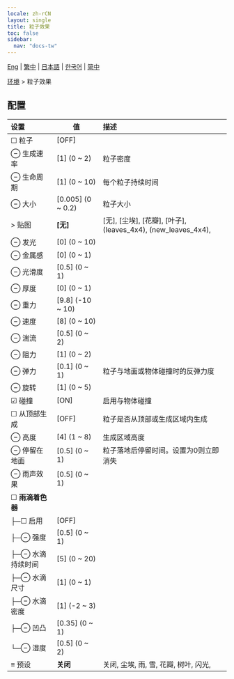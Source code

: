```yaml
---
locale: zh-rCN
layout: single
title: 粒子效果
toc: false
sidebar:
  nav: "docs-tw"
---
```

[Eng](/dancexr/menu/2025.5/scene/particles) | [繁中](/tw/dancexr/menu/2025.5/scene/particles) | [日本語](/jp/dancexr/menu/2025.5/scene/particles) | [한국어](/kr/dancexr/menu/2025.5/scene/particles) | [简中](/zh/dancexr/menu/2025.5/scene/particles)

[环境](../menu#环境) > 粒子效果

## 配置

| 设置 | 值 | 描述 |
| :--- | --- | :--- |
| ☐ 粒子 | [OFF] | 
| ⊖ 生成速率 | [1] (0 ~ 2) | 粒子密度
| ⊖ 生命周期 | [1] (0 ~ 10) | 每个粒子持续时间
| ⊖ 大小 | [0.005] (0 ~ 0.2) | 粒子大小
| > 贴图 | **[无]** | [无], [尘埃], [花瓣], [叶子], (leaves_4x4), (new_leaves_4x4),  |
| ⊖ 发光 | [0] (0 ~ 10) | 
| ⊖ 金属感 | [0] (0 ~ 1) | 
| ⊖ 光滑度 | [0.5] (0 ~ 1) | 
| ⊖ 厚度 | [0] (0 ~ 1) | 
| ⊖ 重力 | [9.8] (-10 ~ 10) | 
| ⊖ 速度 | [8] (0 ~ 10) | 
| ⊖ 湍流 | [0.5] (0 ~ 2) | 
| ⊖ 阻力 | [1] (0 ~ 2) | 
| ⊖ 弹力 | [0.1] (0 ~ 1) | 粒子与地面或物体碰撞时的反弹力度
| ⊖ 旋转 | [1] (0 ~ 5) | 
| ☑ 碰撞 | [ON] | 启用与物体碰撞
| ☐ 从顶部生成 | [OFF] | 粒子是否从顶部或生成区域内生成
| ⊖ 高度 | [4] (1 ~ 8) | 生成区域高度
| ⊖ 停留在地面 | [0.5] (0 ~ 1) | 粒子落地后停留时间。设置为0则立即消失
| ⊖ 雨声效果 | [0.5] (0 ~ 1) | 
| ☐ **雨滴着色器** | | 
| ├─☐ 启用 | [OFF] | 
| ├─⊖ 强度 | [0.5] (0 ~ 1) | 
| ├─⊖ 水滴持续时间 | [5] (0 ~ 20) | 
| ├─⊖ 水滴尺寸 | [1] (0 ~ 1) | 
| ├─⊖ 水滴密度 | [1] (-2 ~ 3) | 
| ├─⊖ 凹凸 | [0.35] (0 ~ 1) | 
| └─⊖ 湿度 | [0.5] (0 ~ 2) | 
| ≡ 预设 | **关闭** | 关闭, 尘埃, 雨, 雪, 花瓣, 树叶, 闪光,  |
